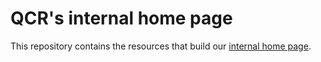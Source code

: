 # QCR's internal home page

This repository contains the resources that build our [internal home page](https://home.qcr.ai).
